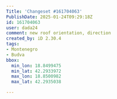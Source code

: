```yaml
---
Title: 'Changeset #161704063'
PublishDate: 2025-01-24T09:29:18Z
id: 161704063
user: dada24
comment: new roof orientation, direction
created_by: iD 2.30.4
tags:
- Montenegro
- Budva
bbox:
  min_lon: 18.8499475
  min_lat: 42.2933972
  max_lon: 18.8500982
  max_lat: 42.2935038

---
```

